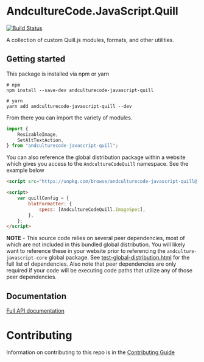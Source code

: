 # AndcultureCode.JavaScript.Quill

[![Build Status](https://travis-ci.org/AndcultureCode/AndcultureCode.JavaScript.Quill.svg?branch=master)](https://travis-ci.org/AndcultureCode/AndcultureCode.JavaScript.Quill)

A collection of custom Quill.js modules, formats, and other utilities.

## Getting started

This package is installed via npm or yarn

```shell
# npm
npm install --save-dev andculturecode-javascript-quill

# yarn
yarn add andculturecode-javascript-quill --dev
```

From there you can import the variety of modules.

```typescript
import {
    ResizableImage,
    SetAltTextAction,
} from "andculturecode-javascript-quill";
```

You can also reference the global distribution package within a website which gives you access to the `AndcultureCodeQuill` namespace. See the example below

```html
<script src="https://unpkg.com/browse/andculturecode-javascript-quill@[version-number]/dist/global/index.js"></script>

<script>
    var quillConfig = {
        blotFormatter: {
            specs: [AndcultureCodeQuill.ImageSpec],
        },
    };
</script>
```

**NOTE** - This source code relies on several peer dependencies, most of which are not included in this bundled global distribution. You will likely want to reference these in your website prior to referencing the `andculture-javascript-core` global package. See [test-global-distribution.html](./test-global-distribution.html) for the full list of dependencies. Also note that peer dependencies are only required if your code will be executing code paths that utilize any of those peer dependencies.

## Documentation

[Full API documentation](docs/README.md)

# Contributing

Information on contributing to this repo is in the [Contributing Guide](CONTRIBUTING.md)
